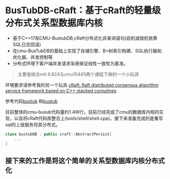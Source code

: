 # BusTubDB-cRaft：基于cRaft的轻量级分布式关系型数据库内核                    

*  基于C++17和CMU-BustubDB,cRaft分布式化非查询语句(宕机或毁机依靠SQL日志回滚)
* 在cmu-BusTubDB的基础上实现了存储引擎、B+树索引构建、SQL执行器和优化器、并发控制等
* 分布式环境下客户端并发请求采用保证线性一致性为基准。

> 主要是结合mit 6.824与cmu15445两个课程下做的一个小玩具

环境要求请参考我的另一个玩具 [cRaft: Raft distributed consensus algorithm service framework based on C++ stacked coroutines](https://github.com/cq-cdy/cRaft)

参考代码[bustub](https://github.com/cmu-db/bustub) 和[bustub](https://github.com/ejunjsh/bustub)

目前整体的cmu-busub代码量约1.4W行，目前已经完成了cmu的数据库内核的实现，以及将cRaft代码库整合上(tools/shell/shell.cpp)，接下来准备完成的是重写sql的上层服务将其分布式。
```c++
class bustubDB : public craft::AbstractPersist{
    ...
}
```

## 接下来的工作是将这个简单的关系型数据库内核分布式化




